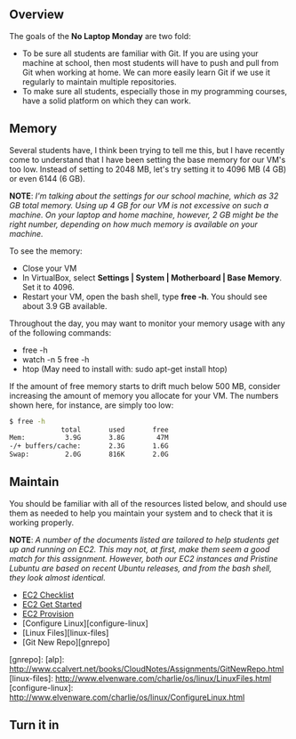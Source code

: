 ## Overview

The goals of the **No Laptop Monday** are two fold:

- To be sure all students are familiar with Git. If you are using your machine at school, then most students will have to push and pull from Git when working at home. We can more easily learn Git if we use it regularly to maintain multiple repositories.
- To make sure all students, especially those in my programming courses, have a solid platform on which they can work.

## Memory

Several students have, I think been trying to tell me this, but I have recently come to understand that I have been setting the base memory for our VM's too low. Instead of setting to 2048 MB, let's try setting it to 4096 MB (4 GB) or even 6144 (6 GB).

**NOTE**: *I'm talking about the settings for our school machine, which as 32 GB total memory. Using up 4 GB for our VM is not excessive on such a machine. On your laptop and home machine, however, 2 GB might be the right number, depending on how much memory is available on your machine.*

To see the memory:

- Close your VM
- In VirtualBox, select **Settings | System | Motherboard | Base Memory**. Set it to 4096.
- Restart your VM, open the bash shell, type **free -h**. You should see about 3.9 GB available.

Throughout the day, you may want to monitor your memory usage with any of the following commands:

- free -h
- watch -n 5 free -h
- htop (May need to install with: sudo apt-get install htop)

If the amount of free memory starts to drift much below 500 MB, consider increasing the amount of memory you allocate for your VM. The numbers shown here, for instance, are simply too low:

```bash
$ free -h
             total       used       free  
Mem:          3.9G       3.8G        47M  
-/+ buffers/cache:       2.3G       1.6G
Swap:         2.0G       816K       2.0G
```

## Maintain

You should be familiar with all of the resources listed below, and should use them as needed to help you maintain your system and to check that it is working properly.

**NOTE**: *A number of the documents listed are tailored to help students get up and running on EC2. This may not, at first, make them seem a good match for this assignment. However, both our EC2 instances and Pristine Lubuntu are based on recent Ubuntu releases, and from the bash shell, they look almost identical.*

- [EC2 Checklist][ec2cl]
- [EC2 Get Started][ec2gs]
- [EC2 Provision][ec2p]
- [Configure Linux][configure-linux]
- [Linux Files][linux-files]
- [Git New Repo][gnrepo]


[ec2cl]: http://www.ccalvert.net/books/CloudNotes/Assignments/Ec2Checklist.html
[ec2gs]: http://www.ccalvert.net/books/CloudNotes/Assignments/Ec2GetStarted.html
[ec2p]: http://www.ccalvert.net/books/CloudNotes/Assignments/Ec2Provision.html
[gnrepo]: [alp]: http://www.ccalvert.net/books/CloudNotes/Assignments/GitNewRepo.html
[linux-files]: http://www.elvenware.com/charlie/os/linux/LinuxFiles.html
[configure-linux]: http://www.elvenware.com/charlie/os/linux/ConfigureLinux.html

## Turn it in
